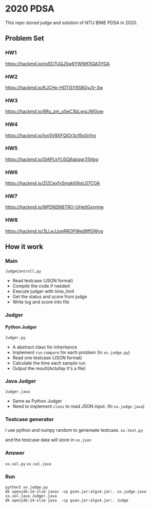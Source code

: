 # 2020 PDSA

This repo stored judge and solution of NTU BIME PDSA in 2020.


## Problem Set
### HW1
https://hackmd.io/nxED7UQJSw6YWWK5QA3YGA
### HW2
https://hackmd.io/KJCHp-HDTjSY9SBGyJV-3w
### HW3
https://hackmd.io/8Ru_zm_oSeC3bLwsiJWGow
### HW4
https://hackmd.io/lyo5V8XFQIOr3cfEp0n1rg
### HW5
https://hackmd.io/SlAPLkYUSQ6abqgr31ihbg
### HW6
https://hackmd.io/ZlZCexfvSmakl06qLG7COA
### HW7
https://hackmd.io/NPDNSN8TRO-UHeitGxnmiw
### HW8
https://hackmd.io/3LLeJJonRROPWed9ffGWvg


## How it work
### Main
`JudgeControll.py`

* Read testcase (JSON format)
* Compile the code if needed
* Execute judger with time_limit
* Get the status and score from judge
* Write log and score into file

### Judger
#### Python Judger
`Judger.py`

* A abstract class for inheritance
* Implement `run` `compare` for each problem (In `xx.judge.py`)
* Read one testcase (JSON format)
* Calculate the time each sample run
* Output the result(Actullay it's a file)

### Java Judger
`Judger.java`

* Same as Python Judger
* Need to implement `class` to read JSON input. (In `xx.judge.java`)

### Testcase generator
I use python and numpy random to genereate testcase.
`xx.test.py`

and the testcase data will store in `xx.json`

### Answer
`xx.sol.py`
`xx.sol.java`

### Run
```
python3 xx.judge.py
dk openjdk:14-slim javac -cp gson.jar:algs4.jar:. xx.judge.java xx.sol.java Judger.java
dk openjdk:14-slim java  -cp gson.jar:algs4.jar:. Judge
```
